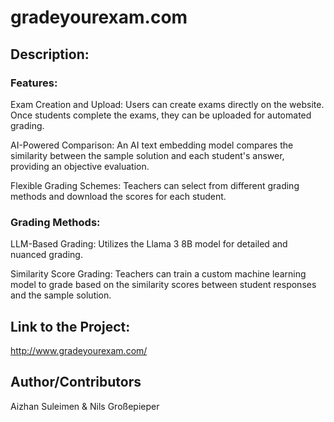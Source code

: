# gradeyourexam.com

## Description:

### Features:
Exam Creation and Upload: Users can create exams directly on the website. Once students complete the exams, they can be uploaded for automated grading.

AI-Powered Comparison: An AI text embedding model compares the similarity between the sample solution and each student's answer, providing an objective evaluation.

Flexible Grading Schemes: Teachers can select from different grading methods and download the scores for each student.


### Grading Methods:
LLM-Based Grading: Utilizes the Llama 3 8B model for detailed and nuanced grading.

Similarity Score Grading: Teachers can train a custom machine learning model to grade based on the similarity scores between student responses and the sample solution.


## Link to the Project:

http://www.gradeyourexam.com/

## Author/Contributors

Aizhan Suleimen & Nils Großepieper
